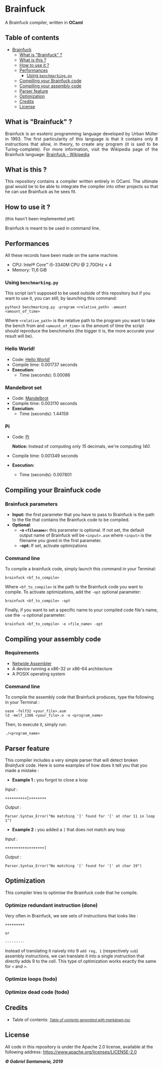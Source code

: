 # Brainfuck
A Brainfuck compiler, written in **OCaml**

## Table of contents
- [Brainfuck](#brainfuck)
  * [What is "Brainfuck" ?](#what-is-brainfuck-)
  * [What is this ?](#what-is-this-)
  * [How to use it ?](#how-to-use-it-)
  * [Performances](#performances)
    + [Using `benchmarking.py`](#using-benchmarkingpy)
  * [Compiling your Brainfuck code](#compiling-your-brainfuck-code)
  * [Compiling your assembly code](#compiling-your-assembly-code)
  * [Parser feature](#parser-feature)
  * [Optimization](#optimization)
  * [Credits](#credits)
  * [License](#license)

## What is "Brainfuck" ?
<p style="text-align: justify;">Brainfuck is an esoteric programming language developed by Urban Müller in 1993. The first particularity of this language is that it contains only 8 instructions that allow, in theory, to create any program (it is said to be Turing-complete). For more information, visit the Wikipedia page of the Brainfuck language: <a href="https://en.wikipedia.org/wiki/Brainfuck">Brainfuck - Wikipedia</a></p>

## What is this ?
<p style="text-align: justify;">This repository contains a compiler written entirely in OCaml. The ultimate goal would be to be able to integrate the compiler into other projects so that he can use Brainfuck as he sees fit.</p>

## How to use it ?

(this hasn't been implemented yet)

Brainfuck is meant to be used in command line.

## Performances

All these records have been made on the same machine.

* CPU: Intel® Core™ i5-3340M CPU @ 2.70GHz × 4 
* Memory: 11,6 GiB

### Using `benchmarking.py`

This script isn't supposed to be used outside of this repository but if you want to use it, you can still, by launching this command:

```
python3 benchmarking.py -program <relative_path> -amount <amount_of_time>
```

Where `<relative_path>` is the relative path to the program you want to take the bench from and `<amount_of_time>` is the amount of time the script should reproduce the benchmarks (the bigger it is, the more accurate your result will be).

### Hello World!
* Code: [Hello World!](https://en.wikipedia.org/wiki/Brainfuck#Hello_World!)
* Compile time: 0.001737 seconds
* **Execution:**
  * Time (seconds): 0.00086

### Mandelbrot set
* Code: [Mandelbrot](https://github.com/erikdubbelboer/brainfuck-jit/blob/master/mandelbrot.bf)
* Compile time: 0.003110 seconds
* **Execution:**
  * Time (seconds): 1.44159

### Pi
* Code: [Pi](http://esoteric.sange.fi/brainfuck/bf-source/prog/yapi.b)

  **Notice:** Instead of computing only *15* decimals, we're computing *140*.

* Compile time: 0.001349 seconds
* **Execution:**
  * Time (seconds): 0.007801

## Compiling your Brainfuck code

### Brainfuck parameters
* **Input:** the first parameter that you have to pass to Brainfuck is the path to the file that contains the Brainfuck code to be compiled.
* **Optional**:
  * **-o `<filename>`:** this parameter is optional. If not set, the default output name of Brainfuck will be `<input>.asm` where `<input>` is the filename you gived in the first parameter.
  * **-opt:** If set, activate optimizations

### Command line

To compile a brainfuck code, simply launch this command in your Terminal:

```
brainfuck <bf_to_compile>
```

Where `<bf_to_compile>` is the path to the Brainfuck code you want to compile.
To activate optimizations, add the `-opt` optional parameter:

```
brainfuck <bf_to_compile> -opt
```

Finally, if you want to set a specific name to your compiled code file's name, use the `-o` optional parameter:

```
brainfuck <bf_to_compile> -o <file_name> -opt
```

## Compiling your assembly code

### Requirements
* [Netwide Assembler](https://www.nasm.us/)
* A device running a x86-32 or x86-64 architecture
* A POSIX operating system

### Command line
To compile the assembly code that Brainfuck produces, type the following in your Terminal :

```
nasm -felf32 <your_file>.asm
ld -melf_i386 <your_file>.o -o <program_name>
```

Then, to execute it, simply run:

```
./<program_name>
```

## Parser feature
This compiler includes a very simple parser that will detect broken *Brainfuck* code. Here is some examples of how does it tell you that you made a mistake :

* **Example 1 :** you forgot to close a loop

*Input :*
```brainfuck
++++++++++[>+++++++
```
*Output :*
```
Parser.Syntax_Error("No matching ']' found for '[' at char 11 in loop 1")
```

* **Example 2 :** you added a `]` that does not match any loop

*Input :*
```brainfuck
++++++++++>+++++++]
```
*Output :*
```
Parser.Syntax_Error("No matching '[' found for ']' at char 19")
```

## Optimization

This compiler tries to optimise the Brainfuck code that he compile.

### Optimize redundant instruction (done)

Very often in Brainfuck, we see sets of instructions that looks like :
```brainfuck
+++++++++

or

---------
```
Instead of translating it naively into 9 `add reg, 1` (respectively `sub`) assembly instructions, we can translate it into a single instruction that directly adds 9 to the cell. This type of optimization works exactly the same for `<` and `>`.

### Optimize loops (todo)
### Optimize dead code (todo)

## Credits
* Table of contents: <small><i><a href='http://ecotrust-canada.github.io/markdown-toc/'>Table of contents generated with markdown-toc</a></i></small>

## License
All code in this repository is under the Apache 2.0 license, available at the following address: https://www.apache.org/licenses/LICENSE-2.0

_**&copy; Gabriel Santamaria, 2019**_
